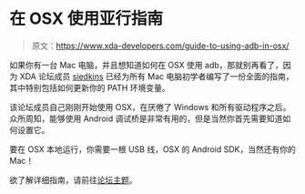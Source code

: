 # 在 OSX 使用亚行指南

> 原文：<https://www.xda-developers.com/guide-to-using-adb-in-osx/>

如果你有一台 Mac 电脑，并且想知道如何在 OSX 使用 adb，那就别再看了，因为 XDA 论坛成员 [siedkins](http://forum.xda-developers.com/member.php?u=1061633) 已经为所有 Mac 电脑初学者编写了一份全面的指南，其中特别包括如何更新你的 PATH 环境变量。

该论坛成员自己刚刚开始使用 OSX，在厌倦了 Windows 和所有驱动程序之后。众所周知，能够使用 Android 调试桥是非常有用的，但是当然你首先需要知道如何设置它。

要在 OSX 本地运行，你需要一根 USB 线，OSX 的 Android SDK，当然还有你的 Mac！

欲了解详细指南，请前往[论坛主题](http://forum.xda-developers.com/showthread.php?p=9842005)。
